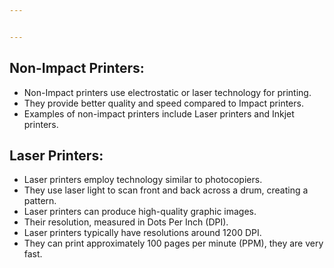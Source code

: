 ```yaml
---


---
```


<h2 id="non-impact-printers">Non-Impact Printers:</h2>
<ul>
<li>Non-Impact printers use electrostatic or laser technology for printing.</li>
<li>They provide better quality and speed compared to Impact printers.</li>
<li>Examples of non-impact printers include Laser printers and Inkjet printers.</li>
</ul>
<h2 id="laser-printers">Laser Printers:</h2>
<ul>
<li>Laser printers employ technology similar to photocopiers.</li>
<li>They use laser light to scan front and back across a drum, creating a pattern.</li>
<li>Laser printers can produce high-quality graphic images.</li>
<li>Their resolution, measured in Dots Per Inch (DPI).</li>
<li>Laser printers typically have resolutions around 1200 DPI.</li>
<li>They can print approximately 100 pages per minute (PPM), they are very fast.</li>
</ul>

